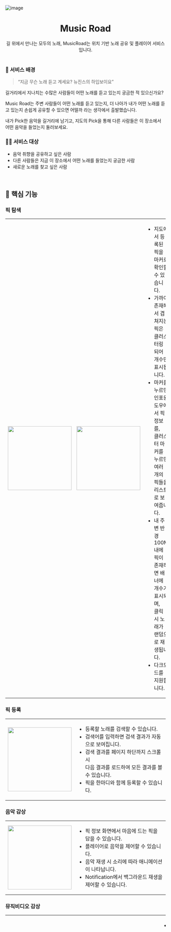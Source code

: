 ![image](https://github.com/user-attachments/assets/c1033178-3b57-4858-b843-b1e1a3811197)

<div align="center">
  <h1>Music Road</h1>
  길 위에서 만나는 모두의 노래, MusicRoad는 위치 기반 노래 공유 및 플레이어 서비스입니다.
</div>

<br>

### 🔔 서비스 배경
> “지금 무슨 노래 듣고 계세요? 뉴진스의 하입보이요”

길거리에서 지나치는 수많은 사람들이 어떤 노래를 듣고 있는지 궁금한 적 있으신가요?

Music Road는 주변 사람들이 어떤 노래를 듣고 있는지, 더 나아가 내가 어떤 노래를 듣고 있는지 손쉽게 공유할 수 있으면 어떨까 라는 생각에서 출발했습니다.

내가 Pick한 음악을 길거리에 남기고, 지도의 Pick을 통해 다른 사람들은 이 장소에서 어떤 음악을 들었는지 둘러보세요.

### 🙆‍♂️ 서비스 대상
- 음악 취향을 공유하고 싶은 사람
- 다른 사람들은 지금 이 장소에서 어떤 노래를 들었는지 궁금한 사람
- 새로운 노래를 찾고 싶은 사람

<br>

## 🔮 핵심 기능
### 픽 탐색
<table>
  <tr>
    <td><img src="https://github.com/user-attachments/assets/a78aa629-cf19-4d71-89ac-c7dc6b019bd6" width="200"></td>
    <td><img src="https://github.com/user-attachments/assets/0b3cbc6d-42ad-4f72-9de2-c08b91bc98dc" width="200"></td>
    <td>
      <ul>
        <li>지도에서 등록된 픽을 마커로 확인할 수 있습니다.</li>
        <li>가까이 존재해서 겹쳐지는 픽은 클러스터링 되어 개수만 표시됩니다.</li>
        <li>마커를 누르면 인포윈도우에서 픽 정보를, <br>클러스터 마커를 누르면 여러 개의 픽들을 리스트로 보여줍니다.</li>
        <li>내 주변 반경 100M 내에 픽이 존재하면 배너에 개수가 표시되며, <br>클릭 시 노래가 랜덤으로 재생됩니다.</li>
        <li>다크모드를 지원합니다.</li>
      </ul>
    </td>
  </tr>
</table>

### 픽 등록
<table>
  <tr>
    <td><img src="https://github.com/user-attachments/assets/5605eb90-5c38-4b58-9c1e-f747d44dc7c6" width="200"></td>   
    <td>
      <ul>
        <li>등록할 노래를 검색할 수 있습니다.</li>
        <li>검색어를 입력하면 검색 결과가 자동으로 보여집니다.</li>
        <li>검색 결과를 페이지 하단까지 스크롤 시<br>다음 결과를 로드하여 모든 결과를 볼 수 있습니다.</li>
        <li>픽을 한마디와 함께 등록할 수 있습니다.</li>
      </ul>
    </td>
  </tr>
</table>

### 음악 감상
<table>
  <tr>
    <td><img src="https://github.com/user-attachments/assets/2fd2f06a-37f1-4447-bd73-dc3ccf294ce1" width="200"></td>   
    <td>
      <ul>
        <li>픽 정보 화면에서 마음에 드는 픽을 담을 수 있습니다.</li>
        <li>플레이어로 음악을 제어할 수 있습니다.</li>
        <li>음악 재생 시 소리에 따라 애니메이션이 나타납니다.</li>
        <li>Notification에서 백그라운드 재생을 제어할 수 있습니다.</li>
      </ul>
    </td>
  </tr>
</table>

### 뮤직비디오 감상
<table>
  <tr>
    <td><img src="https://github.com/user-attachments/assets/b32d2613-c1e4-4cc5-b3a6-e3fe1fc82db4" width="200"></td>
    <td><img src="https://github.com/user-attachments/assets/172d0b36-50db-4dc3-8950-94c16ddfdf07" width="250" height="448"></td>
    <td>
      <ul>
        <li>뮤직비디오가 존재하는 노래는 썸네일 미리보기 애니메이션이 나타납니다.<br>옆으로 스와이프하여 뮤직비디오를 볼 수 있습니다.</li>
        <li>뮤직비디오 화면을 탭해서 픽 정보를 확인할 수 있으며 <br>일시 정지, 재개, 다시보기를 컨트롤할 수 있습니다.</li>
        <li>기기 회전 시 영상의 가로/세로 모드가 전환되며 이어서 재생할 수 있습니다.</li>
      </ul>
    </td>
  </tr>
</table>

### 픽 모음
<table>
  <tr>
    <td><img src="https://github.com/user-attachments/assets/a671d424-6cd3-4af0-9a44-17693eded369" width="200"></td>
    <td>
      <ul>
        <li>나와 다른 사람들이 담은 Pick과 등록한 Pick을 한눈에 모아볼 수 있습니다.</li>
      </ul>
    </td>
  </tr>
</table>

<br>
<br>

## 📚 기술 스택
| 분류 |<div align="center">기술 스택</div>| <div align="center">관련 문서</div> |
|:---:|:---|:---|
| Architecture | <img src="https://img.shields.io/badge/Clean Architecture-FFFF7F?style=for-the-badge"> | |
| UI | <img src="https://img.shields.io/badge/Jetpack Compose-4285F4?style=for-the-badge&logo=jetpackcompose&logoColor=white"> |  |
| DI | <img src="https://img.shields.io/badge/Hilt-34A853?style=for-the-badge"> |  |
| Map | <img src="https://img.shields.io/badge/Naver Map SDK-03C75A?style=for-the-badge"> | [지도 API 비교](https://vaulted-system-3ae.notion.site/Android-API-153f85098cd58065b54fe8a98f4569ec) |
| Network | <img src="https://img.shields.io/badge/OkHttp-000000?style=for-the-badge"> <img src="https://img.shields.io/badge/Retrofit-000000?style=for-the-badge"> <img src="https://img.shields.io/badge/Kotlinx.Serialization-7F52FF?style=for-the-badge&logo=kotlin&logoColor=white"> <img src="https://img.shields.io/badge/Paging3-34A853?style=for-the-badge"> |  |
| Image | <img src="https://img.shields.io/badge/Coil-3B6BB4?style=for-the-badge"> | [Coil vs Glide](https://www.notion.so/Coil-vs-Glide-136ea5e5fc1780b8a2efec5d56448f30?pvs=21)  |
| Media | <img src="https://img.shields.io/badge/ExoPlayer-34A853?style=for-the-badge"> <img src="https://img.shields.io/badge/Apple Music API-FA243C?style=for-the-badge&logo=applemusic&logoColor=white"> <img src="https://img.shields.io/badge/Visualizer-34A853?style=for-the-badge"> | [[음원 재생] 기술 검토 및 기획 ](https://www.notion.so/139ea5e5fc17805d86ccd288f434be9a?pvs=21) <br> [[영상 처리] 기술 검토 및 기획](https://www.notion.so/138ea5e5fc1780b2817ad722558936b4?pvs=21)  |
| Backend | <img src="https://img.shields.io/badge/Cloud Functions-DD2C00?style=for-the-badge&logo=firebase&logoColor=white"> |  |
| Data Storage | <img src="https://img.shields.io/badge/Cloud Firestore-DD2C00?style=for-the-badge&logo=firebase&logoColor=white"> <img src="https://img.shields.io/badge/DataStore-34A853?style=for-the-badge"> | [Firebase Firestore vs RealtimeDB](https://www.notion.so/Firebase-Firestore-vs-RealtimeDB-134ea5e5fc1780cb858dd2def297f16f?pvs=21)  |


<br>
<br>


## 🎯 기술적 도전
### 지도
- 디자인 요구사항에 맞게 마커 아이콘으로 사용할 커스텀 뷰를 만들었습니다.
- 지도를 축소했을 때 겹쳐지는 마커에 클러스터링 기능을 적용했습니다.
- 클러스터 마커를 클릭했을 때 포함된 항목을 보여주기 위해 클러스터 마커의 태그를 단말 마커의 태그를 모두 병합하여 지정하는 방식을 선택했습니다.

### 음원 재생
- ExoPlayer를 사용하여 컴포즈 UI에 대응되는 음원 플레이어를 구현했고, 메인 지도 화면에서 주변 반경 내의 음원을 셔플 재생할 수 있습니다.
- Configuration change가 일어나도 플레이어의 상태가 유지됩니다.
- 음원의 주파수 대역별 음량 데이터를 전처리 후 시각화하여 플레이어 UI에 반영했습니다.
- MediaSessionService를 이용해 포그라운드에서 동작하는 플레이어를 구현했습니다.

### 영상 재생
- 디자인 요구사항에 따라 영상 재생 화면을 커스텀 했습니다.
- 제스처와 애니메이션을 사용하여 화면 이동 및 오버레이 표시가 자연스럽게 연결되도록 했습니다.
- ExoPlayer를 사용하여 영상 재생 및 일시중지, 재시작 기능을 구현했으며 화면을 회전하여도 상태가 유지됩니다.


<br>
<br>

## 👨‍👩‍👧‍👦 팀원 소개
|K002 강민주|K009 김승규|K050 주윤겸|
|:---:|:---:|:---:|
|<img src="https://avatars.githubusercontent.com/u/88606886?v=4" width="150">|<img src="https://avatars.githubusercontent.com/u/31722615?v=4" width="150">|<img src="https://avatars.githubusercontent.com/u/30407907?v=4" width="150">|
|[@meanjoo](https://github.com/meanjoo)|[@miler198](https://github.com/miller198)|[@yuni-ju](https://github.com/yuni-ju)|

<br>

## 더 많은 정보는 [WIKI](https://github.com/boostcampwm-2024/and06-musicroad/wiki)를 방문해주세요!
